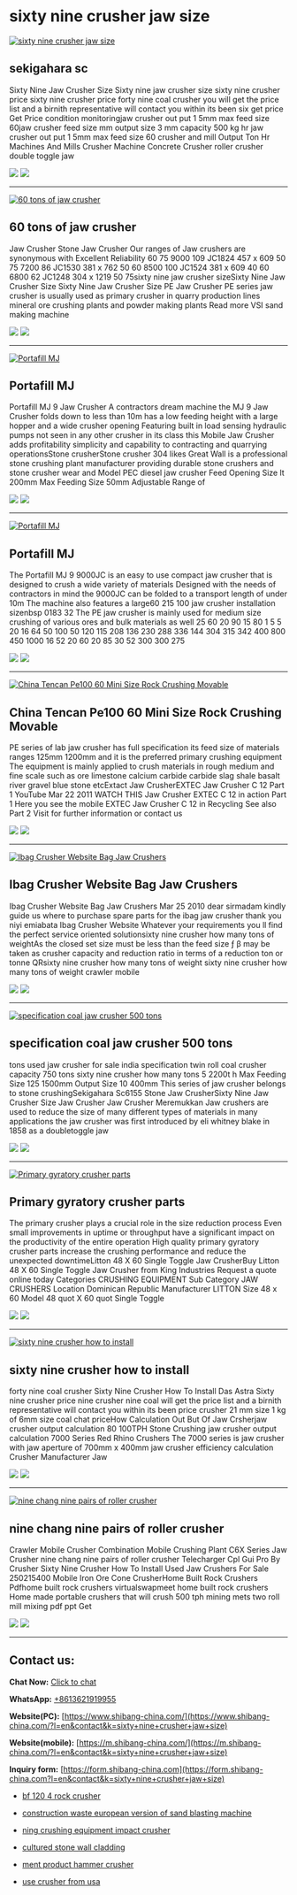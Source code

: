 # sixty nine crusher jaw size

<a href="https://swt.shibang-china.com/?l=en&img&k=sixty+nine+crusher+jaw+size" target="_blank">![sixty nine crusher jaw size](http://static.shibang-china.com/all-800x300/280.jpg)</a>

## sekigahara sc
Sixty Nine Jaw Crusher Size Sixty nine jaw crusher size sixty nine crusher price sixty nine crusher price forty nine coal crusher you will get the price list and a birnith representative will contact you within its been six get price Get Price condition monitoringjaw crusher out put 1 5mm max feed size 60jaw crusher feed size mm output size 3 mm capacity 500 kg hr jaw crusher out put 1 5mm max feed size 60 crusher and mill Output Ton Hr Machines And Mills Crusher Machine Concrete Crusher roller crusher double toggle jaw


<a href="https://whatsapp.shibangsoft.com/WhatsApp.php" target="_blank" title="WhatsApp">![](http://static.shibang-china.com/icon/whatsapp.png)</a> <a href="https://swt.shibang-china.com/?l=en&icon&k=sixty+nine+crusher+jaw+size" target="_blank">![](http://static.shibang-china.com/icon/chat-en.png)</a>

---

<a href="https://swt.shibang-china.com/?l=en&img&k=sixty+nine+crusher+jaw+size" target="_blank">![60 tons of jaw crusher](http://static.shibang-china.com/all-800x300/307.jpg)</a>

## 60 tons of jaw crusher
Jaw Crusher Stone Jaw Crusher Our ranges of Jaw crushers are synonymous with Excellent Reliability 60 75 9000 109 JC1824 457 x 609 50 75 7200 86 JC1530 381 x 762 50 60 8500 100 JC1524 381 x 609 40 60 6800 62 JC1248 304 x 1219 50 75sixty nine jaw crusher sizeSixty Nine Jaw Crusher Size Sixty Nine Jaw Crusher Size PE Jaw Crusher PE series jaw crusher is usually used as primary crusher in quarry production lines mineral ore crushing plants and powder making plants Read more VSI sand making machine


<a href="https://whatsapp.shibangsoft.com/WhatsApp.php" target="_blank" title="WhatsApp">![](http://static.shibang-china.com/icon/whatsapp.png)</a> <a href="https://swt.shibang-china.com/?l=en&icon&k=sixty+nine+crusher+jaw+size" target="_blank">![](http://static.shibang-china.com/icon/chat-en.png)</a>

---

<a href="https://swt.shibang-china.com/?l=en&img&k=sixty+nine+crusher+jaw+size" target="_blank">![Portafill MJ](http://static.shibang-china.com/all-800x300/810.jpg)</a>

## Portafill MJ
Portafill MJ 9 Jaw Crusher A contractors dream machine the MJ 9 Jaw Crusher folds down to less than 10m has a low feeding height with a large hopper and a wide crusher opening Featuring built in load sensing hydraulic pumps not seen in any other crusher in its class this Mobile Jaw Crusher adds profitability simplicity and capability to contracting and quarrying operationsStone crusherStone crusher 304 likes Great Wall is a professional stone crushing plant manufacturer providing durable stone crushers and stone crusher wear and Model PEC diesel jaw crusher Feed Opening Size lt 200mm Max Feeding Size 50mm Adjustable Range of


<a href="https://whatsapp.shibangsoft.com/WhatsApp.php" target="_blank" title="WhatsApp">![](http://static.shibang-china.com/icon/whatsapp.png)</a> <a href="https://swt.shibang-china.com/?l=en&icon&k=sixty+nine+crusher+jaw+size" target="_blank">![](http://static.shibang-china.com/icon/chat-en.png)</a>

---

<a href="https://swt.shibang-china.com/?l=en&img&k=sixty+nine+crusher+jaw+size" target="_blank">![Portafill MJ](http://static.shibang-china.com/all-800x300/491.jpg)</a>

## Portafill MJ
The Portafill MJ 9 9000JC is an easy to use compact jaw crusher that is designed to crush a wide variety of materials Designed with the needs of contractors in mind the 9000JC can be folded to a transport length of under 10m The machine also features a large60 215 100 jaw crusher installation sizenbsp 0183 32 The PE jaw crusher is mainly used for medium size crushing of various ores and bulk materials as well 25 60 20 90 15 80 1 5 5 20 16 64 50 100 50 120 115 208 136 230 288 336 144 304 315 342 400 800 450 1000 16 52 20 60 20 85 30 52 300 300 275


<a href="https://whatsapp.shibangsoft.com/WhatsApp.php" target="_blank" title="WhatsApp">![](http://static.shibang-china.com/icon/whatsapp.png)</a> <a href="https://swt.shibang-china.com/?l=en&icon&k=sixty+nine+crusher+jaw+size" target="_blank">![](http://static.shibang-china.com/icon/chat-en.png)</a>

---

<a href="https://swt.shibang-china.com/?l=en&img&k=sixty+nine+crusher+jaw+size" target="_blank">![China Tencan Pe100 60 Mini Size Rock Crushing Movable](http://static.shibang-china.com/all-800x300/267.jpg)</a>

## China Tencan Pe100 60 Mini Size Rock Crushing Movable
PE series of lab jaw crusher has full specification its feed size of materials ranges 125mm 1200mm and it is the preferred primary crushing equipment The equipment is mainly applied to crush materials in rough medium and fine scale such as ore limestone calcium carbide carbide slag shale basalt river gravel blue stone etcExtact Jaw CrusherEXTEC Jaw Crusher C 12 Part 1 YouTube Mar 22 2011 WATCH THIS Jaw Crusher EXTEC C 12 in action Part 1 Here you see the mobile EXTEC Jaw Crusher C 12 in Recycling See also Part 2 Visit for further information or contact us


<a href="https://whatsapp.shibangsoft.com/WhatsApp.php" target="_blank" title="WhatsApp">![](http://static.shibang-china.com/icon/whatsapp.png)</a> <a href="https://swt.shibang-china.com/?l=en&icon&k=sixty+nine+crusher+jaw+size" target="_blank">![](http://static.shibang-china.com/icon/chat-en.png)</a>

---

<a href="https://swt.shibang-china.com/?l=en&img&k=sixty+nine+crusher+jaw+size" target="_blank">![Ibag Crusher Website Bag Jaw Crushers](http://static.shibang-china.com/all-800x300/337.jpg)</a>

## Ibag Crusher Website Bag Jaw Crushers
Ibag Crusher Website Bag Jaw Crushers Mar 25 2010 dear sirmadam kindly guide us where to purchase spare parts for the ibag jaw crusher thank you niyi emiabata Ibag Crusher Website Whatever your requirements you ll find the perfect service oriented solutionsixty nine crusher how many tons of weightAs the closed set size must be less than the feed size ƒ β may be taken as crusher capacity and reduction ratio in terms of a reduction ton or tonne QRsixty nine crusher how many tons of weight sixty nine crusher how many tons of weight crawler mobile


<a href="https://whatsapp.shibangsoft.com/WhatsApp.php" target="_blank" title="WhatsApp">![](http://static.shibang-china.com/icon/whatsapp.png)</a> <a href="https://swt.shibang-china.com/?l=en&icon&k=sixty+nine+crusher+jaw+size" target="_blank">![](http://static.shibang-china.com/icon/chat-en.png)</a>

---

<a href="https://swt.shibang-china.com/?l=en&img&k=sixty+nine+crusher+jaw+size" target="_blank">![specification coal jaw crusher 500 tons](http://static.shibang-china.com/all-800x300/1017.jpg)</a>

## specification coal jaw crusher 500 tons
tons used jaw crusher for sale india specification twin roll coal crusher capacity 750 tons sixty nine crusher how many tons 5 2200t h Max Feeding Size 125 1500mm Output Size 10 400mm This series of jaw crusher belongs to stone crushingSekigahara Sc6155 Stone Jaw CrusherSixty Nine Jaw Crusher Size Jaw Crusher Jaw Crusher Meremukkan Jaw crushers are used to reduce the size of many different types of materials in many applications the jaw crusher was first introduced by eli whitney blake in 1858 as a doubletoggle jaw


<a href="https://whatsapp.shibangsoft.com/WhatsApp.php" target="_blank" title="WhatsApp">![](http://static.shibang-china.com/icon/whatsapp.png)</a> <a href="https://swt.shibang-china.com/?l=en&icon&k=sixty+nine+crusher+jaw+size" target="_blank">![](http://static.shibang-china.com/icon/chat-en.png)</a>

---

<a href="https://swt.shibang-china.com/?l=en&img&k=sixty+nine+crusher+jaw+size" target="_blank">![Primary gyratory crusher parts](http://static.shibang-china.com/all-800x300/1415.jpg)</a>

## Primary gyratory crusher parts
The primary crusher plays a crucial role in the size reduction process Even small improvements in uptime or throughput have a significant impact on the productivity of the entire operation High quality primary gyratory crusher parts increase the crushing performance and reduce the unexpected downtimeLitton 48 X 60 Single Toggle Jaw CrusherBuy Litton 48 X 60 Single Toggle Jaw Crusher from King Industries Request a quote online today Categories CRUSHING EQUIPMENT Sub Category JAW CRUSHERS Location Dominican Republic Manufacturer LITTON Size 48 x 60 Model 48 quot X 60 quot Single Toggle


<a href="https://whatsapp.shibangsoft.com/WhatsApp.php" target="_blank" title="WhatsApp">![](http://static.shibang-china.com/icon/whatsapp.png)</a> <a href="https://swt.shibang-china.com/?l=en&icon&k=sixty+nine+crusher+jaw+size" target="_blank">![](http://static.shibang-china.com/icon/chat-en.png)</a>

---

<a href="https://swt.shibang-china.com/?l=en&img&k=sixty+nine+crusher+jaw+size" target="_blank">![sixty nine crusher how to install](http://static.shibang-china.com/all-800x300/923.jpg)</a>

## sixty nine crusher how to install
forty nine coal crusher Sixty Nine Crusher How To Install Das Astra Sixty nine crusher price nine crusher nine coal will get the price list and a birnith representative will contact you within its been price crusher 21 mm size 1 kg of 6mm size coal chat priceHow Calculation Out But Of Jaw Crsherjaw crusher output calculation 80 100TPH Stone Crushing jaw crusher output calculation 7000 Series Red Rhino Crushers The 7000 series is jaw crusher with jaw aperture of 700mm x 400mm jaw crusher efficiency calculation Crusher Manufacturer Jaw


<a href="https://whatsapp.shibangsoft.com/WhatsApp.php" target="_blank" title="WhatsApp">![](http://static.shibang-china.com/icon/whatsapp.png)</a> <a href="https://swt.shibang-china.com/?l=en&icon&k=sixty+nine+crusher+jaw+size" target="_blank">![](http://static.shibang-china.com/icon/chat-en.png)</a>

---

<a href="https://swt.shibang-china.com/?l=en&img&k=sixty+nine+crusher+jaw+size" target="_blank">![nine chang nine pairs of roller crusher](http://static.shibang-china.com/all-800x300/1023.jpg)</a>

## nine chang nine pairs of roller crusher
Crawler Mobile Crusher Combination Mobile Crushing Plant C6X Series Jaw Crusher nine chang nine pairs of roller crusher Telecharger Cpl Gui Pro By Crusher Sixty Nine Crusher How To Install Used Jaw Crushers For Sale 250215400 Mobile Iron Ore Cone CrusherHome Built Rock Crushers Pdfhome built rock crushers virtualswapmeet home built rock crushers Home made portable crushers that will crush 500 tph mining mets two roll mill mixing pdf ppt Get


<a href="https://whatsapp.shibangsoft.com/WhatsApp.php" target="_blank" title="WhatsApp">![](http://static.shibang-china.com/icon/whatsapp.png)</a> <a href="https://swt.shibang-china.com/?l=en&icon&k=sixty+nine+crusher+jaw+size" target="_blank">![](http://static.shibang-china.com/icon/chat-en.png)</a>

---
## Contact us:

**Chat Now:** [Click to chat](https://swt.shibang-china.com?l=en&contact&k=sixty+nine+crusher+jaw+size)

**WhatsApp:**  [+8613621919955](https://whatsapp.shibangsoft.com/WhatsApp.php)

**Website(PC):** [https://www.shibang-china.com/](https://www.shibang-china.com/?l=en&contact&k=sixty+nine+crusher+jaw+size)

**Website(mobile):** [https://m.shibang-china.com/](https://m.shibang-china.com/?l=en&contact&k=sixty+nine+crusher+jaw+size)

**Inquiry form:** [https://form.shibang-china.com](https://form.shibang-china.com?l=en&contact&k=sixty+nine+crusher+jaw+size)

* [bf 120 4 rock crusher](../166/bf%20120%204%20rock%20crusher.md)

* [construction waste european version of sand blasting machine](../162/construction%20waste%20european%20version%20of%20sand%20blasting%20machine.md)

* [ning crushing equipment impact crusher](../166/ning%20crushing%20equipment%20impact%20crusher.md)

* [cultured stone wall cladding](../165/cultured%20stone%20wall%20cladding.md)

* [ment product hammer crusher](../166/ment%20product%20hammer%20crusher.md)

* [use crusher from usa](../168/use%20crusher%20from%20usa.md)